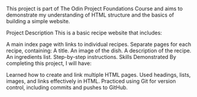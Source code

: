 This project is part of The Odin Project Foundations Course and aims to demonstrate my understanding of HTML structure and the basics of building a simple website.

Project Description
This is a basic recipe website that includes:

A main index page with links to individual recipes.
Separate pages for each recipe, containing:
A title.
An image of the dish.
A description of the recipe.
An ingredients list.
Step-by-step instructions.
Skills Demonstrated
By completing this project, I will have:

Learned how to create and link multiple HTML pages.
Used headings, lists, images, and links effectively in HTML.
Practiced using Git for version control, including commits and pushes to GitHub.
